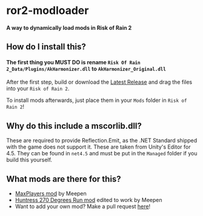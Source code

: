 # ror2-modloader
#### A way to dynamically load mods in Risk of Rain 2

## How do I install this?

#### The first thing you **MUST DO** is rename `Risk Of Rain 2_Data/Plugins/AkHarmonizer.dll` to `AkHarmonizer_Original.dll`

After the first step, build or download the [Latest Release](https://github.com/meepen/ror2-modloader/releases/latest) and drag the files into your `Risk of Rain 2`.

To install mods afterwards, just place them in your `Mods` folder in `Risk of Rain 2`!


## Why do this include a mscorlib.dll?

These are required to provide Reflection.Emit, as the .NET Standard shipped with the game does not support it. These are taken from Unity's Editor for 4.5. They can be found in `net4.5` and must be put in the `Managed` folder if you build this yourself.

## What mods are there for this?

- [MaxPlayers mod](https://github.com/meepen/ror2-maxplayers-mod) by Meepen
- [Huntress 270 Degrees Run mod](https://github.com/meepen/ror2-huntress-sprint-mod) edited to work by Meepen
- Want to add your own mod? Make a pull request [here](https://github.com/meepen/ror2-modloader/pulls)!
